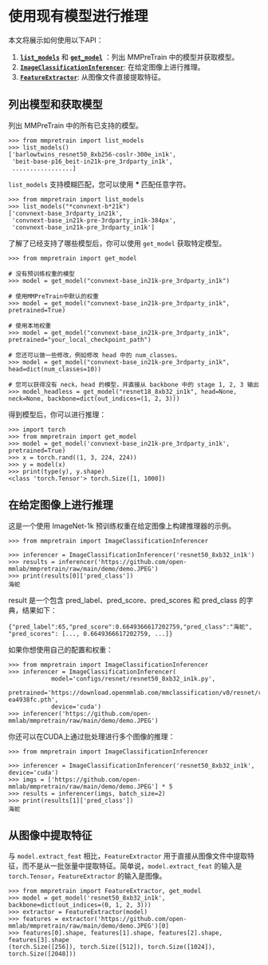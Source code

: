 # 使用现有模型进行推理

本文将展示如何使用以下API：

1. [**`list_models`**](mmpretrain.apis.list_models) 和 [**`get_model`**](mmpretrain.apis.get_model) ：列出 MMPreTrain 中的模型并获取模型。
2. [**`ImageClassificationInferencer`**](mmpretrain.apis.ImageClassificationInferencer): 在给定图像上进行推理。
3. [**`FeatureExtractor`**](mmpretrain.apis.FeatureExtractor): 从图像文件直接提取特征。

## 列出模型和获取模型

列出 MMPreTrain 中的所有已支持的模型。

```
>>> from mmpretrain import list_models
>>> list_models()
['barlowtwins_resnet50_8xb256-coslr-300e_in1k',
 'beit-base-p16_beit-in21k-pre_3rdparty_in1k',
 .................]
```

`list_models` 支持模糊匹配，您可以使用 **\*** 匹配任意字符。

```
>>> from mmpretrain import list_models
>>> list_models("*convnext-b*21k")
['convnext-base_3rdparty_in21k',
 'convnext-base_in21k-pre-3rdparty_in1k-384px',
 'convnext-base_in21k-pre_3rdparty_in1k']
```

了解了已经支持了哪些模型后，你可以使用 `get_model` 获取特定模型。

```
>>> from mmpretrain import get_model

# 没有预训练权重的模型
>>> model = get_model("convnext-base_in21k-pre_3rdparty_in1k")

# 使用MMPreTrain中默认的权重
>>> model = get_model("convnext-base_in21k-pre_3rdparty_in1k", pretrained=True)

# 使用本地权重
>>> model = get_model("convnext-base_in21k-pre_3rdparty_in1k", pretrained="your_local_checkpoint_path")

# 您还可以做一些修改，例如修改 head 中的 num_classes。
>>> model = get_model("convnext-base_in21k-pre_3rdparty_in1k", head=dict(num_classes=10))

# 您可以获得没有 neck，head 的模型，并直接从 backbone 中的 stage 1, 2, 3 输出
>>> model_headless = get_model("resnet18_8xb32_in1k", head=None, neck=None, backbone=dict(out_indices=(1, 2, 3)))
```

得到模型后，你可以进行推理：

```
>>> import torch
>>> from mmpretrain import get_model
>>> model = get_model('convnext-base_in21k-pre_3rdparty_in1k', pretrained=True)
>>> x = torch.rand((1, 3, 224, 224))
>>> y = model(x)
>>> print(type(y), y.shape)
<class 'torch.Tensor'> torch.Size([1, 1000])
```

## 在给定图像上进行推理

这是一个使用 ImageNet-1k 预训练权重在给定图像上构建推理器的示例。

```
>>> from mmpretrain import ImageClassificationInferencer

>>> inferencer = ImageClassificationInferencer('resnet50_8xb32_in1k')
>>> results = inferencer('https://github.com/open-mmlab/mmpretrain/raw/main/demo/demo.JPEG')
>>> print(results[0]['pred_class'])
海蛇
```

result 是一个包含 pred_label、pred_score、pred_scores 和 pred_class 的字典，结果如下：

```{text}
{"pred_label":65,"pred_score":0.6649366617202759,"pred_class":"海蛇", "pred_scores": [..., 0.6649366617202759, ...]}
```

如果你想使用自己的配置和权重：

```
>>> from mmpretrain import ImageClassificationInferencer
>>> inferencer = ImageClassificationInferencer(
            model='configs/resnet/resnet50_8xb32_in1k.py',
            pretrained='https://download.openmmlab.com/mmclassification/v0/resnet/resnet50_8xb32_in1k_20210831-ea4938fc.pth',
            device='cuda')
>>> inferencer('https://github.com/open-mmlab/mmpretrain/raw/main/demo/demo.JPEG')
```

你还可以在CUDA上通过批处理进行多个图像的推理：

```{python}
>>> from mmpretrain import ImageClassificationInferencer

>>> inferencer = ImageClassificationInferencer('resnet50_8xb32_in1k', device='cuda')
>>> imgs = ['https://github.com/open-mmlab/mmpretrain/raw/main/demo/demo.JPEG'] * 5
>>> results = inferencer(imgs, batch_size=2)
>>> print(results[1]['pred_class'])
海蛇
```

## 从图像中提取特征

与 `model.extract_feat` 相比，`FeatureExtractor` 用于直接从图像文件中提取特征，而不是从一批张量中提取特征。简单说，`model.extract_feat` 的输入是 `torch.Tensor`，`FeatureExtractor` 的输入是图像。

```
>>> from mmpretrain import FeatureExtractor, get_model
>>> model = get_model('resnet50_8xb32_in1k', backbone=dict(out_indices=(0, 1, 2, 3)))
>>> extractor = FeatureExtractor(model)
>>> features = extractor('https://github.com/open-mmlab/mmpretrain/raw/main/demo/demo.JPEG')[0]
>>> features[0].shape, features[1].shape, features[2].shape, features[3].shape
(torch.Size([256]), torch.Size([512]), torch.Size([1024]), torch.Size([2048]))
```

